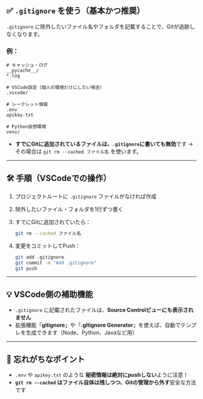 ## ✅ `.gitignore` を使う（基本かつ推奨）

`.gitignore` に除外したいファイル名やフォルダを記載することで、Gitが追跡しなくなります。

### 例：

```plaintext
# キャッシュ・ログ
__pycache__/
*.log

# VSCode設定（個人の環境だけにしたい場合）
.vscode/

# シークレット情報
.env
apikey.txt

# Python仮想環境
venv/
```

* **すでにGitに追加されているファイルは、`.gitignore`に書いても無効**です → その場合は `git rm --cached ファイル名` を使います。

---

## 🛠 手順（VSCodeでの操作）

1. プロジェクトルートに `.gitignore` ファイルがなければ作成

2. 除外したいファイル・フォルダを1行ずつ書く

3. すでにGitに追加されていたら：

   ```bash
   git rm --cached ファイル名
   ```

4. 変更をコミットしてPush：

   ```bash
   git add .gitignore
   git commit -m "Add .gitignore"
   git push
   ```

---

## 💡 VSCode側の補助機能

* `.gitignore` に記載されたファイルは、**Source Controlビューにも表示されません**
* 拡張機能「**gitignore**」や「**.gitignore Generator**」を使えば、自動でテンプレを生成できます（Node、Python、Javaなど用）

---

## 🧹 忘れがちなポイント

* `.env` や `apikey.txt` のような **秘密情報は絶対にpushしない**ように注意！
* **`git rm --cached` はファイル自体は残しつつ、Gitの管理から外す**安全な方法です


